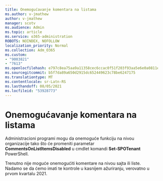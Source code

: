 ```yaml
---
title: Onemogućavanje komentara na listama
ms.author: v-jmathew
author: v-jmathew
manager: scotv
ms.audience: Admin
ms.topic: article
ms.service: o365-administration
ROBOTS: NOINDEX, NOFOLLOW
localization_priority: Normal
ms.collection: Adm_O365
ms.custom:
- "9003821"
- "7613"
ms.openlocfilehash: e797c8ea75aa9a11358cec6ccac0f51f203f93aa5e6e0a0811ec50178c914b20
ms.sourcegitcommit: b5f7da89a650d2915dc652449623c78be6247175
ms.translationtype: MT
ms.contentlocale: sr-Latn-RS
ms.lasthandoff: 08/05/2021
ms.locfileid: "53928773"
---
```

# <a name="disable-comments-on-lists"></a>Onemogućavanje komentara na listama

Administracioni programi mogu da onemoguće funkciju na nivou organizacije tako što će promeniti parametar **CommentsOnListItemsDisabled** u cmdlet komandi **Set-SPOTenant** PowerShell.

Trenutno nije moguće onemogućiti komentare na nivou sajta ili liste. Nadamo se da ćemo imati te kontrole u kasnijem ažuriranju, verovatno u prvom kvartalu 2021.
